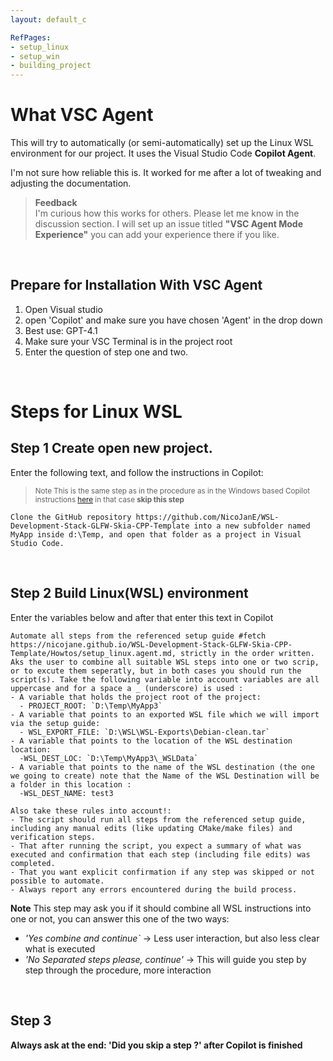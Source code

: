 ```yaml
---
layout: default_c

RefPages:
- setup_linux
- setup_win
- building_project
--- 
```


# What VSC Agent
This will try to automatically (or semi-automatically) set up the Linux WSL environment for our project. It uses the Visual Studio Code **Copilot Agent**.

I'm not sure how reliable this is. It worked for me after a lot of tweaking and adjusting the documentation.

>**Feedback**  
I'm curious how this works for others. Please let me know in the discussion section. I will set up an issue titled **"VSC Agent Mode Experience"** you can add your experience there if you like.

<br>

## Prepare for Installation With VSC Agent
1. Open Visual studio
1. open 'Copilot' and make sure you have chosen 'Agent' in the drop down
1. Best use: GPT-4.1
1. Make sure your VSC Terminal is in the project root
1. Enter the question of step one and two.


<br>

# Steps for Linux WSL

## Step 1 Create open new project.

Enter the following text, and follow the instructions in Copilot:
> <small>Note This is the same step as in the procedure as in the Windows based Copilot instructions [here](VSC-AgentMode_win) in that case **skip this step** </small>

```
Clone the GitHub repository https://github.com/NicoJanE/WSL-Development-Stack-GLFW-Skia-CPP-Template into a new subfolder named MyApp inside d:\Temp, and open that folder as a project in Visual Studio Code.
```
<br>

## Step 2 Build Linux(WSL) environment
Enter the variables below and after that enter this text in Copilot 

```
Automate all steps from the referenced setup guide #fetch https://nicojane.github.io/WSL-Development-Stack-GLFW-Skia-CPP-Template/Howtos/setup_linux.agent.md, strictly in the order written.
Aks the user to combine all suitable WSL steps into one or two scrip, or to excute them seperatly, but in both cases you should run the script(s). Take the following variable into account variables are all uppercase and for a space a _ (underscore) is used :
- A variable that holds the project root of the project:
  - PROJECT_ROOT: `D:\Temp\MyApp3`
- A variable that points to an exported WSL file which we will import via the setup guide:
  - WSL_EXPORT_FILE: `D:\WSL\WSL-Exports\Debian-clean.tar`
- A variable that points to the location of the WSL destination location:
  -WSL_DEST_LOC: `D:\Temp\MyApp3\_WSLData`
- A variable that points to the name of the WSL destination (the one we going to create) note that the Name of the WSL Destination will be a folder in this location :
  -WSL_DEST_NAME: test3 

Also take these rules into account!: 
- The script should run all steps from the referenced setup guide, including any manual edits (like updating CMake/make files) and verification steps.
- That after running the script, you expect a summary of what was executed and confirmation that each step (including file edits) was completed.
- That you want explicit confirmation if any step was skipped or not possible to automate.
- Always report any errors encountered during the build process.
```

**Note**
This step may ask you if it should combine all WSL instructions into one or not, you can answer this one of the two ways:
 - *'Yes combine and continue`*  -> Less user interaction, but also less clear what is executed 
 - *'No Separated steps please, continue'* -> This will guide you step by step through the procedure, more interaction


<br>

## Step 3
**Always ask at the end: 'Did you skip a step ?' after Copilot is finished**











